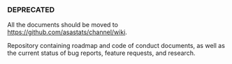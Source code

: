 ### DEPRECATED

All the documents should be moved to https://github.com/asastats/channel/wiki.


Repository containing roadmap and code of conduct documents, as well as the current status of bug reports, feature requests, and research.
